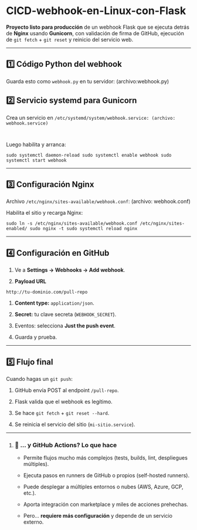 ﻿# CICD-webhook-en-Linux-con-Flask

**Proyecto listo para producción** de un webhook Flask que se ejecuta detrás de **Nginx** usando **Gunicorn**, con validación de firma de GitHub, ejecución de `git fetch` + `git reset` y reinicio del servicio web.

  * * *

## **1️⃣ Código Python del webhook**

Guarda esto como `webhook.py` en tu servidor: (archivo:webhook.py)

  

## **2️⃣ Servicio systemd para Gunicorn**

Crea un servicio en `/etc/systemd/system/webhook.service: (archivo: webhook.service)`

`   `

Luego habilita y arranca:

  
  

`sudo systemctl daemon-reload sudo systemctl enable webhook sudo systemctl start webhook`

* * *

## **3️⃣ Configuración Nginx**

Archivo `/etc/nginx/sites-available/webhook.conf`: (archivo: webhook.conf)

  

Habilita el sitio y recarga Nginx:

  
  

`sudo ln -s /etc/nginx/sites-available/webhook.conf /etc/nginx/sites-enabled/ sudo nginx -t sudo systemctl reload nginx`

  * * *

## **4️⃣ Configuración en GitHub**

1.  Ve a **Settings → Webhooks → Add webhook**.
    
2.  **Payload URL**
    

`http://tu-dominio.com/pull-repo`

  

1.  **Content type:** `application/json`.
    
2.  **Secret:** tu clave secreta (`WEBHOOK_SECRET`).
    
3.  Eventos: selecciona **Just the push event**.
    
4.  Guarda y prueba.
    

* * *

## **5️⃣ Flujo final**

Cuando hagas un `git push`:

1.  GitHub envía POST al endpoint `/pull-repo`.
    
2.  Flask valida que el webhook es legítimo.
    
3.  Se hace `git fetch` + `git reset --hard`.
    
4.  Se reinicia el servicio del sitio (`mi-sitio.service`).

* * *

1.  ### 🔹 ... y GitHub Actions? Lo que hace
    
    -   Permite flujos mucho más complejos (tests, builds, lint, despliegues múltiples).
        
    -   Ejecuta pasos en runners de GitHub o propios (self-hosted runners).
        
    -   Puede desplegar a múltiples entornos o nubes (AWS, Azure, GCP, etc.).
        
    -   Aporta integración con marketplace y miles de acciones prehechas.
        
    -   Pero… **requiere más configuración** y depende de un servicio externo.
